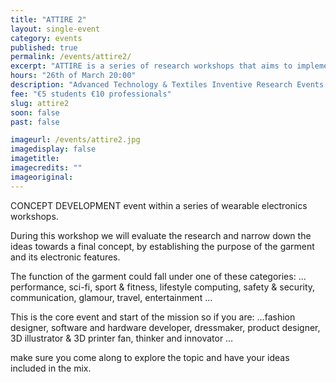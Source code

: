 ```yaml
---
title: "ATTIRE 2"
layout: single-event
category: events
published: true
permalink: /events/attire2/
excerpt: "ATTIRE is a series of research workshops that aims to implement various electronic principles into a fashion garment"
hours: "26th of March 20:00"
description: "Advanced Technology & Textiles Inventive Research Events. 26th of March 20:00"
fee: "€5 students €10 professionals"
slug: attire2
soon: false
past: false

imageurl: /events/attire2.jpg
imagedisplay: false
imagetitle: 
imagecredits: ""
imageoriginal: 
---
```


CONCEPT DEVELOPMENT event within a series of wearable electronics workshops.

During this workshop we will evaluate the research and narrow down the ideas towards a final concept, by establishing the purpose of the garment and its electronic features.

The function of the garment could fall under one of these categories:
… performance, sci-fi, sport & fitness, lifestyle computing, safety & security, communication, glamour, travel, entertainment …

This is the core event and start of the mission so if you are:
…fashion designer, software and hardware developer, dressmaker, product designer, 3D illustrator & 3D printer fan, thinker and innovator …

make sure you come along to explore the topic and have
your ideas included in the mix.
